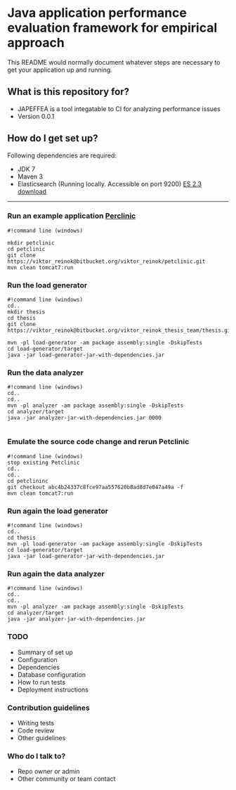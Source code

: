 # Java application performance evaluation framework for empirical approach #


This README would normally document whatever steps are necessary to get your application up and running.

## What is this repository for? ##

* JAPEFFEA is a tool integatable to CI for analyzing performance issues
* Version 0.0.1


## How do I get set up? ##

Following dependencies are required:

* JDK 7
* Maven 3
* Elasticsearch (Running locally. Accessible on port 9200) [ES 2.3 download](https://www.elastic.co/downloads/past-releases/elasticsearch-2-3-0)

--------------------

### Run an example application [Perclinic ](https://bitbucket.org/viktor_reinok/petclinic) ###
```
#!command line (windows)

mkdir petclinic
cd petclinic
git clone https://viktor_reinok@bitbucket.org/viktor_reinok/petclinic.git
mvn clean tomcat7:run 
```

### Run the load generator ###
```
#!command line (windows)
cd..
mkdir thesis
cd thesis
git clone https://viktor_reinok@bitbucket.org/viktor_reinok_thesis_team/thesis.git

mvn -pl load-generator -am package assembly:single -DskipTests
cd load-generator/target
java -jar load-generator-jar-with-dependencies.jar

```

### Run the data analyzer ###
```
#!command line (windows)
cd..
cd..
mvn -pl analyzer -am package assembly:single -DskipTests
cd analyzer/target
java -jar analyzer-jar-with-dependencies.jar 0000
 
```

### Emulate the source code change and rerun Petclinic ###
```
#!command line (windows)
stop existing Petclinic
cd..
cd..
cd petclininc
git checkout abc4b24337c8fce97aa557620b8ad8d7e047a49a -f
mvn clean tomcat7:run
```

### Run again the load generator ###
```
#!command line (windows)
cd..
cd thesis
mvn -pl load-generator -am package assembly:single -DskipTests
cd load-generator/target
java -jar load-generator-jar-with-dependencies.jar

```

### Run again the data analyzer ###
```
#!command line (windows)
cd..
cd..
mvn -pl analyzer -am package assembly:single -DskipTests
cd analyzer/target
java -jar analyzer-jar-with-dependencies.jar
```





### TODO ###

* Summary of set up
* Configuration
* Dependencies
* Database configuration
* How to run tests
* Deployment instructions

### Contribution guidelines ###

* Writing tests
* Code review
* Other guidelines

### Who do I talk to? ###

* Repo owner or admin
* Other community or team contact